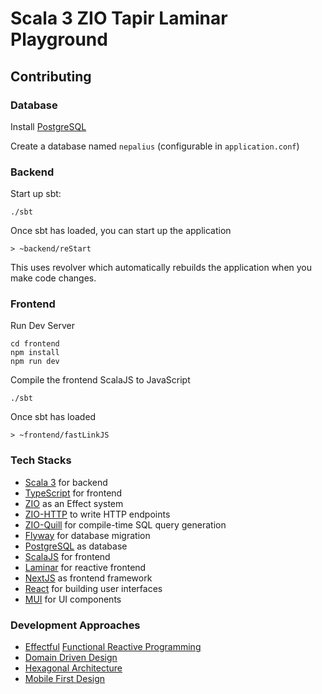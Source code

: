 Scala 3 ZIO Tapir Laminar Playground
==============

## Contributing

### Database
Install [PostgreSQL](https://www.postgresql.org/download/)

Create a database named `nepalius` (configurable in `application.conf`)

### Backend

Start up sbt:

```shell
./sbt
```

Once sbt has loaded, you can start up the application

```sbtshell
> ~backend/reStart
```

This uses revolver which automatically rebuilds the application when you make code changes.

### Frontend

Run Dev Server

```shell
cd frontend
npm install
npm run dev
```

Compile the frontend ScalaJS to JavaScript

```shell
./sbt
```
Once sbt has loaded

```sbtshell
> ~frontend/fastLinkJS
```

### Tech Stacks
- [Scala 3](https://www.scala-lang.org/) for backend
- [TypeScript](https://www.typescriptlang.org/) for frontend
- [ZIO](https://zio.dev/) as an Effect system
- [ZIO-HTTP](https://zio.github.io/zio-http/) to write HTTP endpoints
- [ZIO-Quill](https://getquill.io/) for compile-time SQL query generation
- [Flyway](https://flywaydb.org/) for database migration
- [PostgreSQL](https://www.postgresql.org/) as database
- [ScalaJS](https://www.scala-js.org/) for frontend
- [Laminar](https://laminar.dev/) for reactive frontend
- [NextJS](https://nextjs.org/) as frontend framework
- [React](https://reactjs.org/) for building user interfaces
- [MUI](https://mui.com/) for UI components

### Development Approaches
- [Effectful](https://www.edward-huang.com/functional-programming/scala/monad/2020/06/21/what-is-effect-or-effectful-mean-in-functional-programming/) [Functional Reactive Programming](https://blog.danlew.net/2017/07/27/an-introduction-to-functional-reactive-programming/)
- [Domain Driven Design](https://martinfowler.com/bliki/DomainDrivenDesign.html)
- [Hexagonal Architecture](https://alistair.cockburn.us/hexagonal-architecture/)
- [Mobile First Design](https://developer.mozilla.org/en-US/docs/Web/Progressive_web_apps/Responsive/Mobile_first)

